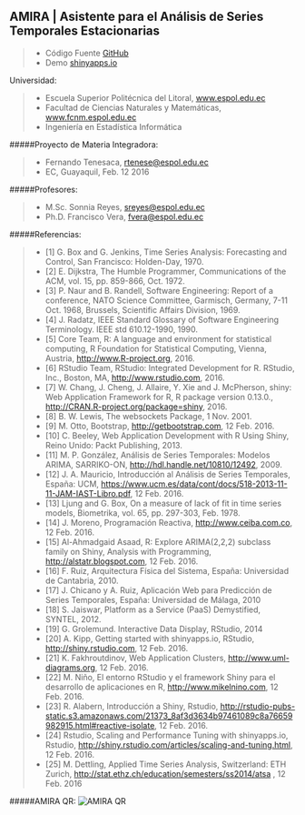 AMIRA | Asistente para el Análisis de Series Temporales Estacionarias
----------
> - Código Fuente [GitHub](https://github.com/ftenesaca/amira/)
> - Demo [shinyapps.io](https://espol.shinyapps.io/amira/)

Universidad:
> - Escuela Superior Politécnica del Litoral, www.espol.edu.ec
> - Facultad de Ciencias Naturales y Matemáticas, www.fcnm.espol.edu.ec
> - Ingeniería en Estadística Informática

#####Proyecto de Materia Integradora:
> - Fernando Tenesaca, rtenese@espol.edu.ec
> - EC, Guayaquil, Feb. 12 2016

#####Profesores:
> - M.Sc. Sonnia Reyes, sreyes@espol.edu.ec
> - Ph.D. Francisco Vera, fvera@espol.edu.ec

#####Referencias:
> - [1]	G. Box and G. Jenkins, Time Series Analysis: Forecasting and Control, San Francisco: Holden-Day, 1970.
> - [2]	E. Dijkstra, The Humble Programmer, Communications of the ACM, vol. 15, pp. 859-866, Oct. 1972.
> - [3]	P. Naur and B. Randell, Software Engineering: Report of a conference, NATO Science Committee, Garmisch, Germany, 7-11 Oct. 1968, Brussels, Scientific Affairs Division, 1969.
> - [4]	J. Radatz, IEEE Standard Glossary of Software Engineering Terminology. IEEE std 610.12-1990, 1990.
> - [5]	Core Team, R: A language and environment for statistical computing, R Foundation for Statistical Computing, Vienna, Austria, http://www.R-project.org, 2016.
> - [6]	RStudio Team, RStudio: Integrated Development for R. RStudio, Inc., Boston, MA, http://www.rstudio.com, 2016.
> - [7]	W. Chang, J. Cheng, J. Allaire, Y. Xie and J. McPherson, shiny: Web Application Framework for R, R package version 0.13.0., http://CRAN.R-project.org/package=shiny, 2016.
> - [8]	B. W. Lewis, The websockets Package, 1 Nov. 2001.
> - [9]	M. Otto, Bootstrap, http://getbootstrap.com, 12 Feb. 2016.
> - [10]	C. Beeley, Web Application Development with R Using Shiny, Reino Unido: Packt Publishing, 2013.
> - [11]	M. P. González, Análisis de Series Temporales: Modelos ARIMA, SARRIKO-ON, http://hdl.handle.net/10810/12492, 2009.
> - [12]	J. A. Mauricio, Introducción al Análisis de Series Temporales, España: UCM, https://www.ucm.es/data/cont/docs/518-2013-11-11-JAM-IAST-Libro.pdf, 12 Feb. 2016.
> - [13]	Ljung and G. Box, On a measure of lack of fit in time series models, Biometrika, vol. 65, pp. 297-303, Feb. 1978.
> - [14]	J. Moreno, Programación Reactiva, http://www.ceiba.com.co, 12 Feb. 2016.
> - [15]	Al-Ahmadgaid Asaad, R: Explore ARIMA(2,2,2) subclass family on Shiny, Analysis with Programming, http://alstatr.blogspot.com, 12 Feb. 2016.
> - [16]	F. Ruiz, Arquitectura Física del Sistema, España: Universidad de Cantabria, 2010.
> - [17]	J. Chicano y A. Ruiz, Aplicación Web para Predicción de Series Temporales, España: Universidad de Málaga, 2010
> - [18]	S. Jaiswar, Platform as a Service (PaaS) Demystified, SYNTEL, 2012.
> - [19]	G. Grolemund. Interactive Data Display, RStudio, 2014
> - [20]	A. Kipp, Getting started with shinyapps.io, RStudio, http://shiny.rstudio.com, 12 Feb. 2016.
> - [21]	K. Fakhroutdinov, Web Application Clusters, http://www.uml-diagrams.org, 12 Feb. 2016.
> - [22]	M. Niño, El entorno RStudio y el framework Shiny para el desarrollo de aplicaciones en R, http://www.mikelnino.com, 12 Feb. 2016.
> - [23]	R. Alabern, Introducción a Shiny, Rstudio, http://rstudio-pubs-static.s3.amazonaws.com/21373_8af3d3634b97461089c8a76659982915.html#reactive-isolate, 12 Feb. 2016.
> - [24]	Rstudio, Scaling and Performance Tuning with shinyapps.io, Rstudio, http://shiny.rstudio.com/articles/scaling-and-tuning.html, 12 Feb. 2016.
> - [25]	M. Dettling, Applied Time Series Analysis, Switzerland: ETH Zurich, http://stat.ethz.ch/education/semesters/ss2014/atsa , 12 Feb. 2016

#####AMIRA QR:
<img src="http://www.codigos-qr.com/qr/php/qr_img.php?d=https%3A%2F%2Fgithub.com%2Fftenesaca%2Famira&s=6&e=h" alt="AMIRA QR"/>
